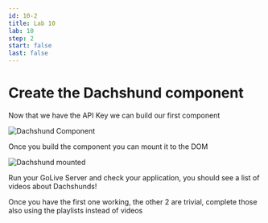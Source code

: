 ```yaml
---
id: 10-2
title: Lab 10
lab: 10
step: 2
start: false
last: false
---
```


# Create the Dachshund component

Now that we have the API Key we can build our first component

![Dachshund Component](/lab10/dachshund-component.png)

Once you build the component you can mount it to the DOM

![Dachshund mounted](/lab10/mount-component.png)

Run your GoLive Server and check your application, you should see a list of videos about Dachshunds!

Once you have the first one working, the other 2 are trivial, complete those also using the playlists instead of videos